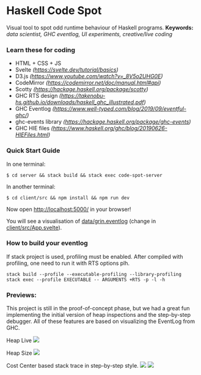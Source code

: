 # Haskell Code Spot

Visual tool to spot odd runtime behaviour of Haskell programs.
**Keywords:** *data scientist, GHC eventlog, UI experiments, creative/live coding*

### Learn these for coding

- HTML + CSS + JS
- Svelte *(https://svelte.dev/tutorial/basics)*
- D3.js *(https://www.youtube.com/watch?v=_8V5o2UHG0E)*
- CodeMirror *(https://codemirror.net/doc/manual.html#api)*
- Scotty *(https://hackage.haskell.org/package/scotty)*
- GHC RTS design *(https://takenobu-hs.github.io/downloads/haskell_ghc_illustrated.pdf)*
- GHC Eventlog *(https://www.well-typed.com/blog/2019/09/eventful-ghc/)*
- ghc-events library *(https://hackage.haskell.org/package/ghc-events)*
- GHC HIE files *(https://www.haskell.org/ghc/blog/20190626-HIEFiles.html)*

### Quick Start Guide

In one terminal:

    $ cd server && stack build && stack exec code-spot-server

In another terminal:

    $ cd client/src && npm install && npm run dev

Now open [http://localhost:5000/](http://localhost:5000/) in your browser!

You will see a visualisation of [data/grin.eventlog](data/grin.eventlog)
(change in [client/src/App.svelte](client/src/App.svelte)).

### How to build your eventlog

If stack project is used, profiling must be enabled.
After compiled with profiling, one need to run it with RTS options plh.

```
stack build --profile --executable-profiling --library-profiling
stack exec --profile EXECUTABLE -- ARGUMENTS +RTS -p -l -h
```

### Previews:

This project is still in the proof-of-concept phase, but we had a great fun implementing the
initial version of heap inspections and the step-by-step debugger. All of these features
are based on visualizing the EventLog from GHC.

Heap Live
![](https://github.com/grin-compiler/haskell-code-spot/blob/master/doc/images/heaplive.png)

Heap Size
![](https://github.com/grin-compiler/haskell-code-spot/blob/master/doc/images/heapsize.png)

Cost Center based stack trace in step-by-step style.
![](https://github.com/grin-compiler/haskell-code-spot/blob/master/doc/images/stacktrace1.jpg)
![](https://github.com/grin-compiler/haskell-code-spot/blob/master/doc/images/stacktrace2.jpg)
